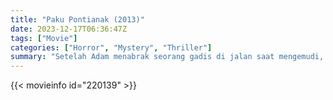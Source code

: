 ```yaml
---
title: "Paku Pontianak (2013)"
date: 2023-12-17T06:36:47Z
tags: ["Movie"]
categories: ["Horror", "Mystery", "Thriller"]
summary: "Setelah Adam menabrak seorang gadis di jalan saat mengemudi, dia dan keluarganya memutuskan untuk bertobat atas kesalahan mereka dengan membiarkannya tinggal bersama mereka. Gadis bernama Melati itu mengidap amnesia sehingga tidak bisa mengingat masa lalunya. Tapi kedatangannya..."
---
```



<mux-player stream-type="on-demand"
src="https://kp3d-my.sharepoint.com/personal/ryoo_kp3d_onmicrosoft_com/_layouts/15/download.aspx?share=EbKwdCaieyRHp1wXR7IXoJ0B_708TKhDigodJ3vdyxJdzw" prefer-playback="mse" controls>

</mux-player>


{{< movieinfo id="220139" >}}

<script src="https://cdn.jsdelivr.net/npm/@mux/mux-player"></script>

<script type="application/ld+json ">
{
"@context": "https://schema.org/",
"@type": "VideoObject",
"name": "Paku Pontianak",
"contentUrl": "https://stream.mux.com/lH1FF9dlMZmhP53R7KSRiOuz9EIegqLJ2uGr00UfCxqM.m3u8",
"thumbnailUrl": "https://www.themoviedb.org/t/p/original/eAuS9UpWi44tyI7PdOLrcgLpZuV.jpg?width=314&fit_mode=preserve&time=25",
"uploadDate": "2023-12-17T06:36:47Z",
}

</script>